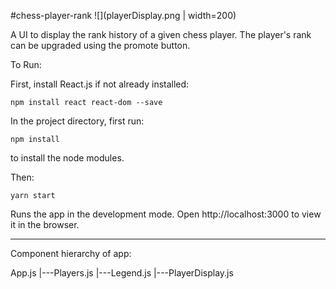 #chess-player-rank
![](playerDisplay.png | width=200)

A UI to display the rank history of a given chess player. The player's rank can be upgraded using the promote button.

To Run:

First, install React.js if not already installed: 

`npm install react react-dom --save`

In the project directory, first run:

`npm install`

to install the node modules. 

Then:

`yarn start`

Runs the app in the development mode.
Open http://localhost:3000 to view it in the browser.

------------------------------------------

Component hierarchy of app:

App.js
   |---Players.js
          |---Legend.js
          |---PlayerDisplay.js



